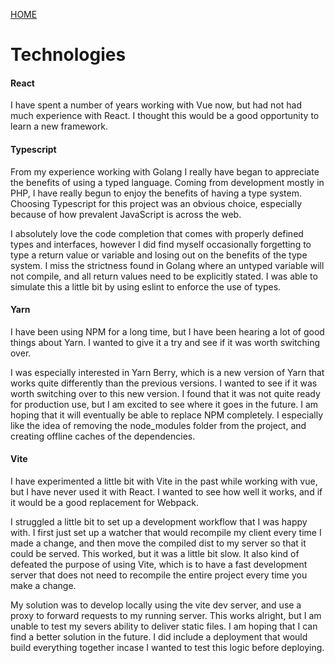 [HOME](/)

# Technologies

#### React

I have spent a number of years working with Vue now, but had not had much experience with React. I thought this would be a good opportunity to learn a new framework.

#### Typescript

From my experience working with Golang I really have began to appreciate the benefits of using a typed language. Coming from development mostly in PHP, I have really begun to enjoy the benefits of having a type system. Choosing Typescript for this project was an obvious choice, especially because of how prevalent JavaScript is across the web.

I absolutely love the code completion that comes with properly defined types and interfaces, however I did find myself occasionally forgetting to type a return value or variable and losing out on the benefits of the type system. I miss the strictness found in Golang where an untyped variable will not compile, and all return values need to be explicitly stated. I was able to simulate this a little bit by using eslint to enforce the use of types.

#### Yarn

I have been using NPM for a long time, but I have been hearing a lot of good things about Yarn. I wanted to give it a try and see if it was worth switching over.

I was especially interested in Yarn Berry, which is a new version of Yarn that works quite differently than the previous versions. I wanted to see if it was worth switching over to this new version. I found that it was not quite ready for production use, but I am excited to see where it goes in the future. I am hoping that it will eventually be able to replace NPM completely. I especially like the idea of removing the node_modules folder from the project, and creating offline caches of the dependencies.

#### Vite

I have experimented a little bit with Vite in the past while working with vue, but I have never used it with React. I wanted to see how well it works, and if it would be a good replacement for Webpack.

I struggled a little bit to set up a development workflow that I was happy with. I first just set up a watcher that would recompile my client every time I made a change, and then move the compiled dist to my server so that it could be served. This worked, but it was a little bit slow. It also kind of defeated the purpose of using Vite, which is to have a fast development server that does not need to recompile the entire project every time you make a change.

My solution was to develop locally using the vite dev server, and use a proxy to forward requests to my running server. This works alright, but I am unable to test my severs ability to deliver static files. I am hoping that I can find a better solution in the future. I did include a deployment that would build everything together incase I wanted to test this logic before deploying.
